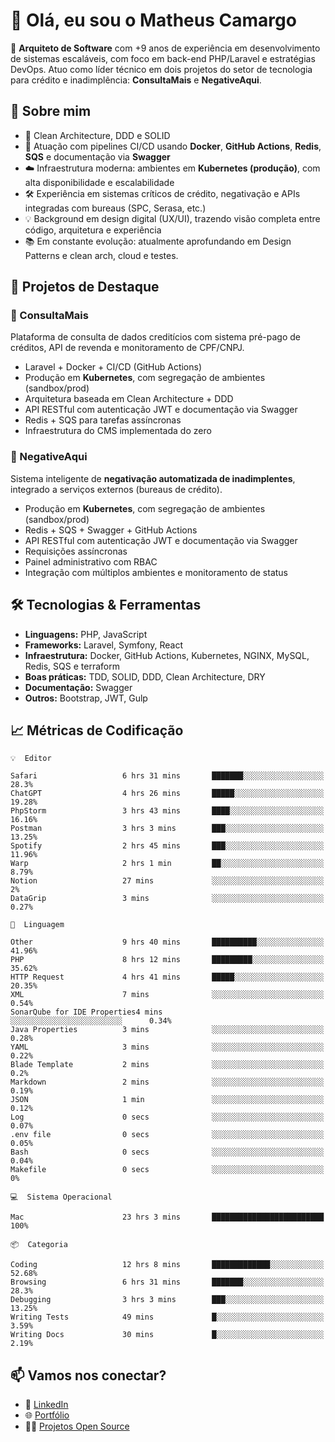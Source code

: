 # 👋 Olá, eu sou o Matheus Camargo

🎯 **Arquiteto de Software** com +9 anos de experiência em desenvolvimento de sistemas escaláveis, com foco em back-end PHP/Laravel e estratégias DevOps. Atuo como líder técnico em dois projetos do setor de tecnologia para crédito e inadimplência: **ConsultaMais** e **NegativeAqui**.

## 🧠 Sobre mim

- 🚀 Clean Architecture, DDD e SOLID
- 🔁 Atuação com pipelines CI/CD usando **Docker**, **GitHub Actions**, **Redis**, **SQS** e documentação via **Swagger**
- ☁️ Infraestrutura moderna: ambientes em **Kubernetes (produção)**, com alta disponibilidade e escalabilidade
- 🛠️ Experiência em sistemas críticos de crédito, negativação e APIs integradas com bureaus (SPC, Serasa, etc.)
- 💡 Background em design digital (UX/UI), trazendo visão completa entre código, arquitetura e experiência
- 📚 Em constante evolução: atualmente aprofundando em Design Patterns e clean arch, cloud e testes.

## 🚧 Projetos de Destaque

### 🔹 ConsultaMais
Plataforma de consulta de dados creditícios com sistema pré-pago de créditos, API de revenda e monitoramento de CPF/CNPJ.

- Laravel + Docker + CI/CD (GitHub Actions)
- Produção em **Kubernetes**, com segregação de ambientes (sandbox/prod)
- Arquitetura baseada em Clean Architecture + DDD
- API RESTful com autenticação JWT e documentação via Swagger
- Redis + SQS para tarefas assíncronas
- Infraestrutura do CMS implementada do zero

### 🔹 NegativeAqui
Sistema inteligente de **negativação automatizada de inadimplentes**, integrado a serviços externos (bureaus de crédito).

- Produção em **Kubernetes**, com segregação de ambientes (sandbox/prod)
- Redis + SQS + Swagger + GitHub Actions
- API RESTful com autenticação JWT e documentação via Swagger
- Requisições assíncronas
- Painel administrativo com RBAC
- Integração com múltiplos ambientes e monitoramento de status

## 🛠️ Tecnologias & Ferramentas

- **Linguagens:** PHP, JavaScript
- **Frameworks:** Laravel, Symfony, React
- **Infraestrutura:** Docker, GitHub Actions, Kubernetes, NGINX, MySQL, Redis, SQS e terraform
- **Boas práticas:** TDD, SOLID, DDD, Clean Architecture, DRY
- **Documentação:** Swagger
- **Outros:** Bootstrap, JWT, Gulp

## 📈 Métricas de Codificação

```text
💡  Editor

Safari                   6 hrs 31 mins       ███████░░░░░░░░░░░░░░░░░░      28.3%
ChatGPT                  4 hrs 26 mins       █████░░░░░░░░░░░░░░░░░░░░     19.28%
PhpStorm                 3 hrs 43 mins       ████░░░░░░░░░░░░░░░░░░░░░     16.16%
Postman                  3 hrs 3 mins        ███░░░░░░░░░░░░░░░░░░░░░░     13.25%
Spotify                  2 hrs 45 mins       ███░░░░░░░░░░░░░░░░░░░░░░     11.96%
Warp                     2 hrs 1 min         ██░░░░░░░░░░░░░░░░░░░░░░░      8.79%
Notion                   27 mins             ░░░░░░░░░░░░░░░░░░░░░░░░░         2%
DataGrip                 3 mins              ░░░░░░░░░░░░░░░░░░░░░░░░░      0.27%
```
```text
💬  Linguagem

Other                    9 hrs 40 mins       ██████████░░░░░░░░░░░░░░░     41.96%
PHP                      8 hrs 12 mins       █████████░░░░░░░░░░░░░░░░     35.62%
HTTP Request             4 hrs 41 mins       █████░░░░░░░░░░░░░░░░░░░░     20.35%
XML                      7 mins              ░░░░░░░░░░░░░░░░░░░░░░░░░      0.54%
SonarQube for IDE Properties4 mins              ░░░░░░░░░░░░░░░░░░░░░░░░░      0.34%
Java Properties          3 mins              ░░░░░░░░░░░░░░░░░░░░░░░░░      0.28%
YAML                     3 mins              ░░░░░░░░░░░░░░░░░░░░░░░░░      0.22%
Blade Template           2 mins              ░░░░░░░░░░░░░░░░░░░░░░░░░       0.2%
Markdown                 2 mins              ░░░░░░░░░░░░░░░░░░░░░░░░░      0.19%
JSON                     1 min               ░░░░░░░░░░░░░░░░░░░░░░░░░      0.12%
Log                      0 secs              ░░░░░░░░░░░░░░░░░░░░░░░░░      0.07%
.env file                0 secs              ░░░░░░░░░░░░░░░░░░░░░░░░░      0.05%
Bash                     0 secs              ░░░░░░░░░░░░░░░░░░░░░░░░░      0.04%
Makefile                 0 secs              ░░░░░░░░░░░░░░░░░░░░░░░░░         0%
```
```text
💻  Sistema Operacional

Mac                      23 hrs 3 mins       █████████████████████████       100%
```
```text
📦  Categoria

Coding                   12 hrs 8 mins       █████████████░░░░░░░░░░░░     52.68%
Browsing                 6 hrs 31 mins       ███████░░░░░░░░░░░░░░░░░░      28.3%
Debugging                3 hrs 3 mins        ███░░░░░░░░░░░░░░░░░░░░░░     13.25%
Writing Tests            49 mins             █░░░░░░░░░░░░░░░░░░░░░░░░      3.59%
Writing Docs             30 mins             █░░░░░░░░░░░░░░░░░░░░░░░░      2.19%
```

## 📫 Vamos nos conectar?

- 💼 [LinkedIn](https://www.linkedin.com/in/matheuscamargoxavier)
- 🌐 [Portfólio](https://matheuscamargo.co)
- 🧑‍💻 [Projetos Open Source](https://github.com/bymatheus)
